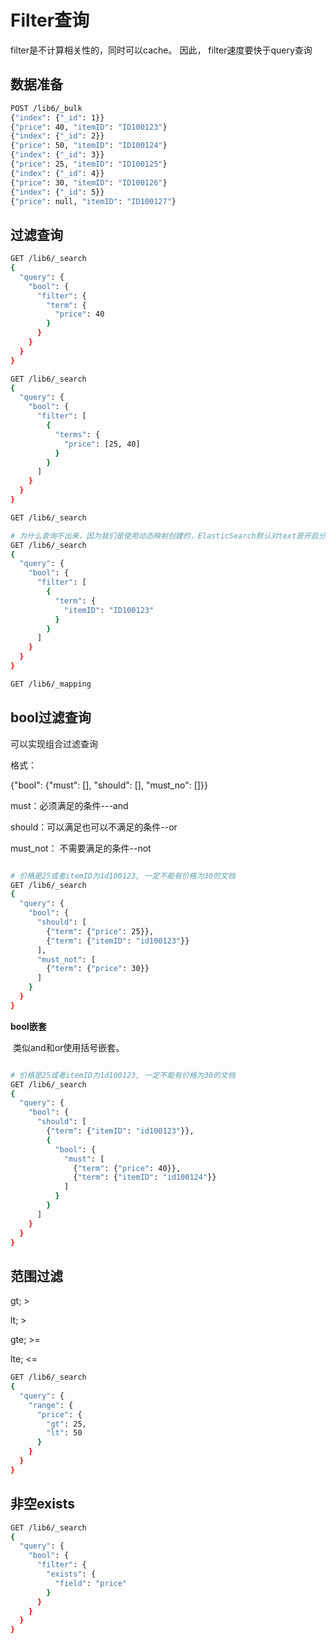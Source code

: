# Filter查询

filter是不计算相关性的，同时可以cache。 因此， filter速度要快于query查询

## 数据准备

```bash
POST /lib6/_bulk
{"index": {"_id": 1}}
{"price": 40, "itemID": "ID100123"}
{"index": {"_id": 2}}
{"price": 50, "itemID": "ID100124"}
{"index": {"_id": 3}}
{"price": 25, "itemID": "ID100125"}
{"index": {"_id": 4}}
{"price": 30, "itemID": "ID100126"}
{"index": {"_id": 5}}
{"price": null, "itemID": "ID100127"}
```

## 过滤查询

```bash
GET /lib6/_search
{
  "query": {
    "bool": {
      "filter": {
        "term": {
          "price": 40
        }
      }
    }
  }
}

GET /lib6/_search
{
  "query": {
    "bool": {
      "filter": [
        {
          "terms": {
            "price": [25, 40]
          }
        }
      ]
    }
  }
}

GET /lib6/_search

# 为什么查询不出来，因为我们是使用动态映射创建的，ElasticSearch默认对text是开启分词的，所以查询不出来。使用id100123可以查询出来，是因为是转换成消息存储的。 可以手动建立mapping将index指定为false，表示不进行分词。
GET /lib6/_search
{
  "query": {
    "bool": {
      "filter": [
        {
          "term": {
            "itemID": "ID100123"
          }
        }
      ]
    }
  }
}

GET /lib6/_mapping
```

## bool过滤查询

可以实现组合过滤查询

格式：

{"bool": {"must": [],  "should": [], "must_no": []}}

must：必须满足的条件---and

should：可以满足也可以不满足的条件--or

must_not： 不需要满足的条件--not

```bash

# 价格是25或者itemID为1d100123, 一定不能有价格为30的文档
GET /lib6/_search
{
  "query": {
    "bool": {
      "should": [
        {"term": {"price": 25}},
        {"term": {"itemID": "id100123"}}
      ],
      "must_not": [
        {"term": {"price": 30}}
      ]
    }
  }
}
```

**bool嵌套**

​	类似and和or使用括号嵌套。

```bash

# 价格是25或者itemID为1d100123, 一定不能有价格为30的文档
GET /lib6/_search
{
  "query": {
    "bool": {
      "should": [
        {"term": {"itemID": "id100123"}},
        {
          "bool": {
            "must": [
              {"term": {"price": 40}},
              {"term": {"itemID": "id100124"}}
            ]
          }
        }
      ]
    }
  }
}
```



## 范围过滤

gt; >

lt; >

gte; >=

lte; <=

```bash
GET /lib6/_search
{
  "query": {
    "range": {
      "price": {
        "gt": 25,
        "lt": 50
      }
    }
  }
}
```



## 非空exists

```bash
GET /lib6/_search
{
  "query": {
    "bool": {
      "filter": {
        "exists": {
          "field": "price"
        }
      }
    }
  }
}
```

